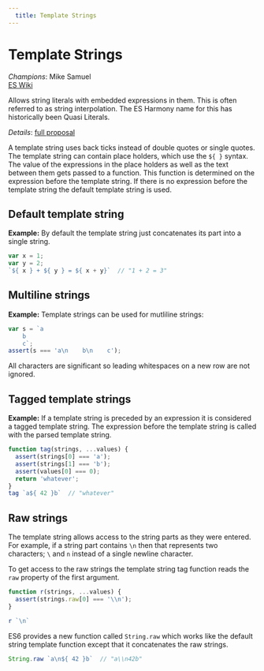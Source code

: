 ```yaml
---
  title: Template Strings
---
```


# Template Strings

*Champions*: Mike Samuel<br/>
[ES Wiki](http://wiki.ecmascript.org/doku.php?id=harmony:quasis)

Allows string literals with embedded expressions in them. This is often referred
to as string interpolation. The ES Harmony name for this has historically been
Quasi Literals.

*Details*: [full proposal](details)

A template string uses back ticks instead of double quotes or single quotes. The
template string can contain place holders, which use the `${ }` syntax. The
value of the expressions in the place holders as well as the text between them
gets passed to a function. This function is determined on the expression before
the template string. If there is no expression before the template string the
default template string is used.

## Default template string

**Example:** By default the template string just concatenates its part into a
single string.

```javascript
var x = 1;
var y = 2;
`${ x } + ${ y } = ${ x + y}`  // "1 + 2 = 3"
```

## Multiline strings

**Example:** Template strings can be used for mutliline strings:

```javascript
var s = `a
    b
    c`;
assert(s === 'a\n    b\n    c');
```

All characters are significant so leading whitespaces on a new row are not
ignored.


## Tagged template strings

**Example:** If a template string is preceded by an expression it is considered a tagged
template string. The expression before the template string is called with the
parsed template string.

```javascript
function tag(strings, ...values) {
  assert(strings[0] === 'a');
  assert(strings[1] === 'b');
  assert(values[0] === 0);
  return 'whatever';
}
tag `a${ 42 }b`  // "whatever"
```

## Raw strings

The template string allows access to the string parts as they were entered. For
example, if a string part contains `\n` then that represents two characters; `\`
and `n` instead of a single newline character.

To get access to the raw strings the template string tag function reads the
`raw` property of the first argument.

```javascript
function r(strings, ...values) {
  assert(strings.raw[0] === '\\n');
}

r `\n`
```

ES6 provides a new function called `String.raw` which works like the default
string template function except that it concatenates the raw strings.

```javascript
String.raw `a\n${ 42 }b`  // "a\\n42b"
```
